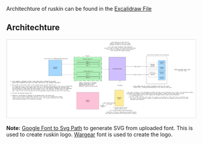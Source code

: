 Architechture of ruskin can be found in the [Excalidraw File](https://excalidraw.com/#room=87fe025d9fe0537db706,FP3otcFfJ4qEnQnfA9ocOw)

## Architechture 
![Ruskin Architecture](./ruskin.excalidraw.png)

**Note:** [Google Font to Svg Path](https://danmarshall.github.io/google-font-to-svg-path/) to generate SVG from uploaded font. This is used to create ruskin logo. [Wargear](https://befonts.com/wargear-font.html) font is used to create the logo.